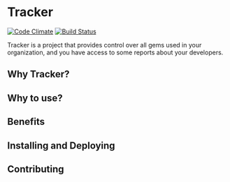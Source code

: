 # Tracker

[![Code Climate](https://codeclimate.com/github/sti-uff/tracker/badges/gpa.svg)](https://codeclimate.com/github/sti-uff/tracker)
[![Build Status](https://travis-ci.org/sti-uff/tracker.svg?branch=master)](https://travis-ci.org/sti-uff/tracker)

Tracker is a project that provides control over all gems used in your organization, and you have access to some reports
about your developers.

## Why Tracker?

## Why to use?

## Benefits

## Installing and Deploying

## Contributing
